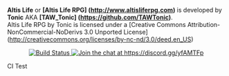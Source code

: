 <b>Altis Life</b> or <b>[Altis Life RPG] (http://www.altisliferpg.com)</b> is developed by <b>Tonic</b> AKA <b>[TAW_Tonic] (https://github.com/TAWTonic)</b>.<br/>
Altis Life RPG by Tonic is licensed under a [Creative Commons Attribution-NonCommercial-NoDerivs 3.0 Unported License] (http://creativecommons.org/licenses/by-nc-nd/3.0/deed.en_US)<br/>

<p align="center">
    <a href="https://travis-ci.org/AsYetUntitled/Framework">
        <img src="https://api.travis-ci.org/AsYetUntitled/Framework.svg" alt="Build Status">
    </a>
       <a href="https://discord.gg/yfAMTFp">
        <img src="https://img.shields.io/badge/Discord-Join%20chat%20→-738bd7.svg" alt="Join the chat at https://discord.gg/yfAMTFp">
    </a>
</p>

CI Test
